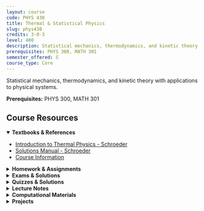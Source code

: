 ```yaml
---
layout: course
code: PHYS 430
title: Thermal & Statistical Physics
slug: phys430
credits: 3-0-3
level: 400
description: Statistical mechanics, thermodynamics, and kinetic theory with applications to physical systems.
prerequisites: PHYS 300, MATH 301
semester_offered: S
course_type: Core
---
```


Statistical mechanics, thermodynamics, and kinetic theory with applications to physical systems.

**Prerequisites:** PHYS 300, MATH 301

## <i class="fas fa-book"></i> Course Resources

<details open>
<summary><strong><i class="fas fa-book"></i> Textbooks & References</strong></summary>
<ul>
<li><a href="/assets/resources/core/phys430/textbooks/dokumen.tips_schroeder-daniel-v-an-introduction-to-thermal-physics-addison-wesleypdf.pdf">Introduction to Thermal Physics - Schroeder</a></li>
<li><a href="/assets/resources/core/phys430/textbooks/dokumen.tips_solutions-schroeder-thermal-physics.pdf">Solutions Manual - Schroeder</a></li>
<li><a href="/assets/resources/core/phys430/textbooks/phys430 course infromation.pdf">Course Information</a></li>
</ul>
</details>

<details>
<summary><strong><i class="fas fa-file-alt"></i> Homework & Assignments</strong></summary>
<ul>
<li><a href="/assets/resources/core/phys430/430HW3.pdf">Homework 3 (PDF)</a></li>
<li><a href="/assets/resources/core/phys430/430HW4.pdf">Homework 4 (PDF)</a></li>
<li><a href="/assets/resources/core/phys430/430HW5.pdf">Homework 5 (PDF)</a></li>
<li><a href="/assets/resources/core/phys430/430HW7.pdf">Homework 7</a></li>
<li><a href="/assets/resources/core/phys430/430HW10.pdf">Homework 10 (PDF)</a></li>
</ul>
</details>

<details>
<summary><strong><i class="fas fa-chart-bar"></i> Exams & Solutions</strong></summary>
<ul>
<li>No materials available yet</li>
</ul>
</details>

<details>
<summary><strong><i class="fas fa-check-circle"></i> Quizzes & Solutions</strong></summary>
<ul>
<li>No materials available yet</li>
</ul>
</details>

<details>
<summary><strong><i class="fas fa-book-open"></i> Lecture Notes</strong></summary>
<ul>
<li>No materials available yet</li>
</ul>
</details>

<details>
<summary><strong><i class="fas fa-laptop-code"></i> Computational Materials</strong></summary>
<ul>
<li><a href="/assets/resources/core/phys430/430HW3.nb">Homework 3 (Mathematica)</a></li>
<li><a href="/assets/resources/core/phys430/430HW4.nb">Homework 4 (Mathematica)</a></li>
<li><a href="/assets/resources/core/phys430/430HW5.nb">Homework 5 (Mathematica)</a></li>
<li><a href="/assets/resources/core/phys430/430HW10.nb">Homework 10 (Mathematica)</a></li>
<li><a href="/assets/resources/core/phys430/430ProjectFinalized.nb">Final Project (Mathematica)</a></li>
</ul>
</details>

<details>
<summary><strong><i class="fas fa-clipboard-list"></i> Projects</strong></summary>
<ul>
<li><a href="/assets/resources/core/phys430/430ProjectFinale.gif">Project Animation</a></li>
<li><a href="/assets/resources/core/phys430/StirlingEngine.gif">Stirling Engine Animation</a></li>
</ul>
</details>